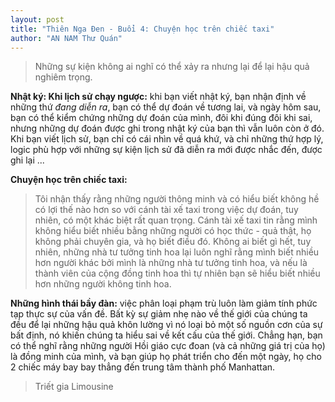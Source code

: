 ```yaml
---
layout: post
title: "Thiên Nga Đen - Buổi 4: Chuyện học trên chiếc taxi"
author: "AN NAM Thư Quán"
---
```


> Những sự kiện không ai nghĩ có thể xảy ra nhưng lại để lại hậu quả nghiêm trọng.

**Nhật ký: Khi lịch sử chạy ngược:** khi bạn viết nhật ký, bạn nhận định về những thứ *đang diễn ra*, bạn có thể dự đoán về tương lai, và ngày hôm sau, bạn có thể kiểm chứng những dự đoán của mình, đôi khi đúng đôi khi sai, nhưng những dự đoán được ghi trong nhật ký của bạn thì vẫn luôn còn ở đó. Khi bạn viết lịch sử, bạn chỉ có cái nhìn về quá khứ, và chỉ những thứ hợp lý, logic phù hợp với những sự kiện lịch sử đã diễn ra mới được nhắc đến, được ghi lại ...

**Chuyện học trên chiếc taxi:**
> Tôi nhận thấy rằng những người thông minh và có hiểu biết không hề có lợi thế nào hơn so với cánh tài xế taxi trong việc dự đoán, tuy nhiên, có một khác biệt rất quan trọng. Cánh tài xế taxi tin rằng mình không hiểu biết nhiều bằng những người có học thức - quả thật, họ không phải chuyên gia, và họ biết điều đó. Không ai biết gì hết, tuy nhiên, những nhà tư tưởng tinh hoa lại luôn nghĩ rằng mình biết nhiều hơn người khác bởi mình là những nhà tư tưởng tinh hoa, và nếu là thành viên của cộng đồng tinh hoa thì tự nhiên bạn sẽ hiểu biết nhiều hơn những người không tinh hoa.

**Những hình thái bầy đàn:** việc phân loại phạm trù luôn làm giảm tính phức tạp thực sự của vấn đề. Bất kỳ sự giảm nhẹ nào về thế giới của chúng ta đều để lại những hậu quả khôn lường vì nó loại bỏ một số nguồn cơn của sự bất định, nó khiến chúng ta hiểu sai về kết cấu của thế giới. Chẳng hạn, bạn có thể nghĩ rằng những người Hồi giáo cực đoan (và cả những giá trị của họ) là đồng minh của mình, và bạn giúp họ phát triển cho đến một ngày, họ cho 2 chiếc máy bay bay thẳng đến trung tâm thành phố Manhattan.

> Triết gia Limousine
